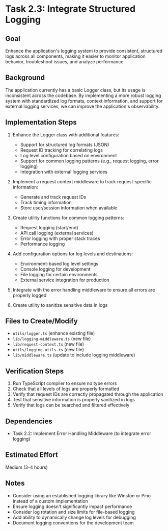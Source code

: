 # Task 2.3: Integrate Structured Logging

## Goal
Enhance the application's logging system to provide consistent, structured logs across all components, making it easier to monitor application behavior, troubleshoot issues, and analyze performance.

## Background
The application currently has a basic Logger class, but its usage is inconsistent across the codebase. By implementing a more robust logging system with standardized log formats, context information, and support for external logging services, we can improve the application's observability.

## Implementation Steps

1. Enhance the Logger class with additional features:
   - Support for structured log formats (JSON)
   - Request ID tracking for correlating logs
   - Log level configuration based on environment
   - Support for common logging patterns (e.g., request logging, error logging)
   - Integration with external logging services

2. Implement a request context middleware to track request-specific information:
   - Generate and track request IDs
   - Track timing information
   - Store user/session information when available

3. Create utility functions for common logging patterns:
   - Request logging (start/end)
   - API call logging (external services)
   - Error logging with proper stack traces
   - Performance logging

4. Add configuration options for log levels and destinations:
   - Environment-based log level settings
   - Console logging for development
   - File logging for certain environments
   - External service integration for production

5. Integrate with the error handling middleware to ensure all errors are properly logged

6. Create utility to sanitize sensitive data in logs

## Files to Create/Modify
- `utils/logger.ts` (enhance existing file)
- `lib/logging-middleware.ts` (new file)
- `lib/request-context.ts` (new file)
- `utils/logging-utils.ts` (new file)
- `lib/middleware.ts` (update to include logging middleware)

## Verification Steps
1. Run TypeScript compiler to ensure no type errors
2. Check that all levels of logs are properly formatted
3. Verify that request IDs are correctly propagated through the application
4. Test that sensitive information is properly sanitized in logs
5. Verify that logs can be searched and filtered effectively

## Dependencies
- Task 2.2: Implement Error Handling Middleware (to integrate error logging)

## Estimated Effort
Medium (3-4 hours)

## Notes
- Consider using an established logging library like Winston or Pino instead of a custom implementation
- Ensure logging doesn't significantly impact performance
- Consider log rotation and size limits for file-based logging
- Add ability to dynamically change log levels for debugging
- Document logging conventions for the development team